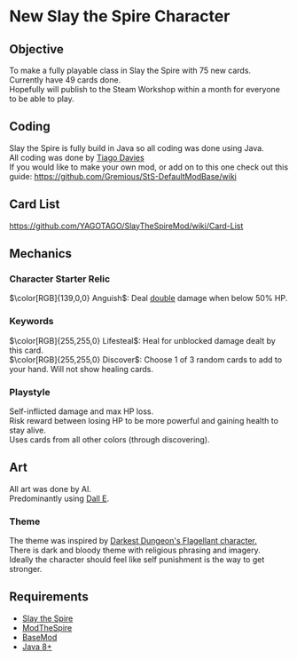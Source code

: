 # New Slay the Spire Character

## Objective
To make a fully playable class in Slay the Spire with 75 new cards. <br />
Currently have 49 cards done. <br />
Hopefully will publish to the Steam Workshop within a month for everyone to be able to play. <br />

## Coding
Slay the Spire is fully build in Java so all coding was done using Java. <br />
All coding was done by [Tiago Davies](https://github.com/YAGOTAGO) <br />
If you would like to make your own mod, or add on to this one check out this guide: https://github.com/Gremious/StS-DefaultModBase/wiki

## Card List
https://github.com/YAGOTAGO/SlayTheSpireMod/wiki/Card-List

## Mechanics

### Character Starter Relic
$\color[RGB]{139,0,0} Anguish$: Deal <ins>double</ins> damage when below 50% HP. <br />

### Keywords
$\color[RGB]{255,255,0} Lifesteal$: Heal for unblocked damage dealt by this card. <br />
$\color[RGB]{255,255,0} Discover$: Choose 1 of 3 random cards to add to your hand. Will not show healing cards. <br />

### Playstyle
Self-inflicted damage and max HP loss. <br />
Risk reward between losing HP to be more powerful and gaining health to stay alive. <br />
Uses cards from all other colors (through discovering).


## Art
All art was done by AI. <br />
Predominantly using [Dall E](https://openai.com/dall-e-2/).

### Theme
The theme was inspired by [Darkest Dungeon's Flagellant character.](https://darkestdungeon.fandom.com/wiki/Flagellant) <br /> 
There is dark and bloody theme with religious phrasing and imagery. <br />
Ideally the character should feel like self punishment is the way to get stronger.

## Requirements
* [Slay the Spire](https://store.steampowered.com/app/646570/Slay_the_Spire/)
* [ModTheSpire](https://github.com/t-larson/ModTheSpire/releases)
* [BaseMod](https://github.com/daviscook477/BaseMod/releases)
* [Java 8+](https://www.oracle.com/java/technologies/downloads/)
